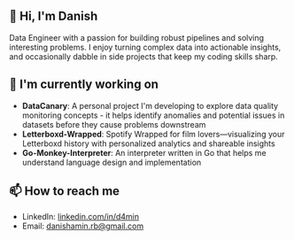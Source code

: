 ## 👋 Hi, I'm Danish
Data Engineer with a passion for building robust pipelines and solving interesting problems. I enjoy turning complex data into actionable insights, and occasionally dabble in side projects that keep my coding skills sharp.

## 🌱 I'm currently working on
- **DataCanary**: A personal project I'm developing to explore data quality monitoring concepts - it helps identify anomalies and potential issues in datasets before they cause problems downstream
- **Letterboxd-Wrapped**: Spotify Wrapped for film lovers—visualizing your Letterboxd history with personalized analytics and shareable insights
- **Go-Monkey-Interpreter**: An interpreter written in Go that helps me understand language design and implementation

## 📫 How to reach me
- LinkedIn: [linkedin.com/in/d4min](https://www.linkedin.com/in/d4min/)
- Email: danishamin.rb@gmail.com

<!---
d4min/d4min is a ✨ special ✨ repository because its `README.md` (this file) appears on your GitHub profile.
You can click the Preview link to take a look at your changes.
--->
